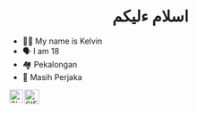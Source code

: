 <h1 align="center">اسلام ءليكم <br></h1>
<p align="center">

<p align="center">

- 👩‍🦰 My name is Kelvin 
- 🗣️ I am 18
- 🏘️ Pekalongan 
- 💌 Masih Perjaka
  
<a href="https://www.instagram.com/">
    <img align="left" alt="SIEGRIN | Instagram" width="24px" src="https://github.com/siegrin/siegrin/blob/main/Assets/Instagram.svg" />
  </a> &nbsp;&nbsp;

  <a href="https://wa.me/6285601142988/">
    <img align="left" alt="SIEGRIN | Whastapp" width="26px" src="https://github.com/siegrin/siegrin/blob/main/Assets/Whatsapp.svg" />
  </a> &nbsp;&nbsp;
